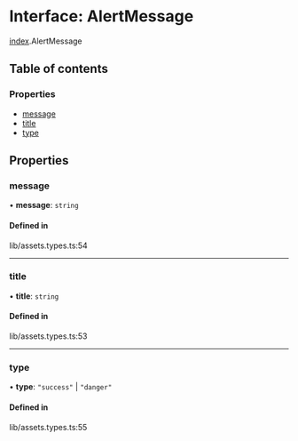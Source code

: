 # Interface: AlertMessage

[index](../wiki/index).AlertMessage

## Table of contents

### Properties

- [message](../wiki/index.AlertMessage#message-1)
- [title](../wiki/index.AlertMessage#title-1)
- [type](../wiki/index.AlertMessage#type-1)

## Properties

### message

• **message**: `string`

#### Defined in

lib/assets.types.ts:54

___

### title

• **title**: `string`

#### Defined in

lib/assets.types.ts:53

___

### type

• **type**: ``"success"`` \| ``"danger"``

#### Defined in

lib/assets.types.ts:55
